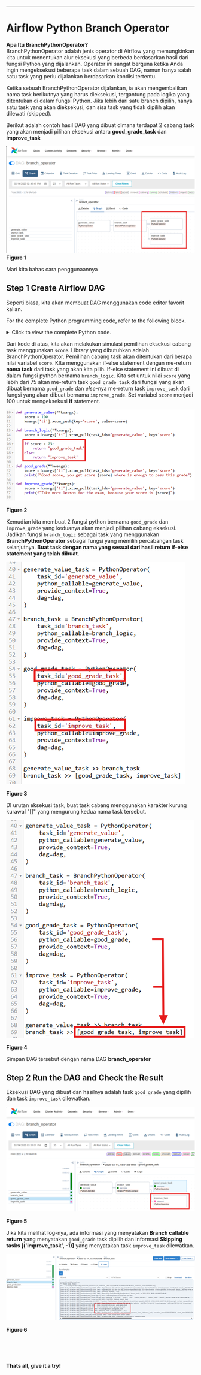 ---
# Airflow Python Branch Operator

**Apa Itu BranchPythonOperator?**
<br>
BranchPythonOperator adalah jenis operator di Airflow yang memungkinkan kita untuk menentukan alur eksekusi yang berbeda berdasarkan hasil dari fungsi Python yang dijalankan. Operator ini sangat berguna ketika Anda ingin mengeksekusi beberapa task dalam sebuah DAG, namun hanya salah satu task yang perlu dijalankan berdasarkan kondisi tertentu.

Ketika sebuah BranchPythonOperator dijalankan, ia akan mengembalikan nama task berikutnya yang harus dieksekusi, tergantung pada logika yang ditentukan di dalam fungsi Python. Jika lebih dari satu branch dipilih, hanya satu task yang akan dieksekusi, dan sisa task yang tidak dipilih akan dilewati (skipped).

Berikut adalah contoh hasil DAG yang dibuat dimana terdapat 2 cabang task yang akan menjadi pilihan eksekusi antara **good_grade_task** dan **improve_task**

![Alt Text](pic/preview_1.png)
**Figure 1**

Mari kita bahas cara penggunaannya

## Step 1 Create Airflow DAG 

Seperti biasa, kita akan membuat DAG menggunakan code editor favorit kalian.

For the complete Python programming code, refer to the following block.
<details>
   <summary>Click to view the complete Python code.</summary>

   ```python
from airflow import DAG
from airflow.operators.python_operator import PythonOperator
from airflow.operators.python import BranchPythonOperator
from datetime import datetime

default_args = {
        'owner': 'mukhlis',
    'start_date': datetime(2025, 2, 12)
}

dag = DAG(
        'branch_operator',
        default_args = default_args,
        catchup = False,
        schedule_interval = None,
        tags = ['test', 'branchoperator', 'python']
)

def generate_value(**kwargs):
    score = 100 
    kwargs['ti'].xcom_push(key='score', value=score)

def branch_logic(**kwargs):
    score = kwargs['ti'].xcom_pull(task_ids='generate_value', key='score')
    
    if score > 75:
        return 'good_grade_task'
    else:
        return 'improve_task'

def good_grade(**kwargs):
    score = kwargs['ti'].xcom_pull(task_ids='generate_value', key='score')
    print(f"Good score, you get score {score} where is enough to pass this grade")

def improve_grade(**kwargs):
    score = kwargs['ti'].xcom_pull(task_ids='generate_value', key='score')
    print(f"Take more lesson for the exam, because your score is {score}")


generate_value_task = PythonOperator(
    task_id='generate_value',
    python_callable=generate_value,
    provide_context=True,
    dag=dag,
)

branch_task = BranchPythonOperator(
    task_id='branch_task',
    python_callable=branch_logic,
    provide_context=True,
    dag=dag,
)

good_grade_task = PythonOperator(
    task_id='good_grade_task',
    python_callable=good_grade,
    provide_context=True,
    dag=dag,
)

improve_task = PythonOperator(
    task_id='improve_task',
    python_callable=improve_grade,
    provide_context=True,
    dag=dag,
)

generate_value_task >> branch_task
branch_task >> [good_grade_task, improve_task]

   ```
   </details>

Dari kode di atas, kita akan melakukan simulasi pemilihan eksekusi cabang task menggunakan `score`. Library yang dibutuhkan adalah BranchPythonOperator. Pemilihan cabang task akan ditentukan dari berapa nilai variabel `score`. KIta menggunakan if-else statement dengan me-return **nama task** dari task yang akan kita pilih. If-else statement ini dibuat di dalam fungsi python bernama `branch_logic`. Kita set untuk nilai `score` yang lebih dari 75 akan me-return task `good_grade_task` dari fungsi yang akan dibuat bernama `good_grade` dan *else*-nya me-return task `improve_task` dari fungsi yang akan dibuat bernama `improve_grade`. Set variabel `score` menjadi 100 untuk mengeksekusi **if** statement.

![Alt Text](pic/code_1.png)

**Figure 2**

Kemudian kita membuat 2 fungsi python bernama `good_grade` dan `improve_grade` yang keduanya akan menjadi pilihan cabang eksekusi. Jadikan fungsi `branch_logic` sebagai task yang menggunakan **BranchPythonOperator** sebagai fungsi yang memilih percabangan task selanjutnya. **Buat task dengan nama yang sesuai dari hasil return if-else statement yang telah dibuat**.

![Alt Text](pic/code_2.png)

**Figure 3**

DI urutan eksekusi task, buat task cabang menggunakan karakter kurung kurawal "[]" yang mengurung kedua nama task tersebut.

![Alt Text](pic/code_3.png)

**Figure 4**

Simpan DAG tersebut dengan nama DAG **branch_operator**

## Step 2 Run the DAG and Check the Result

Eksekusi DAG yang dibuat dan hasilnya adalah task `good_grade` yang dipilih dan task `improve_task` dilewatkan.

![Alt Text](pic/result_2.png)

**Figure 5**

Jika kita melihat log-nya, ada informasi yang menyatakan **Branch callable return** yang menyatakan `good_grade` task dipilih dan informasi **Skipping tasks [('improve_task', -1)]** yang menyatakan task `improve_task` dilewatkan.

![Alt Text](pic/result_1.png)

**Figure 6**

<br>
<br>
<br>

**Thats all, give it a try!**
